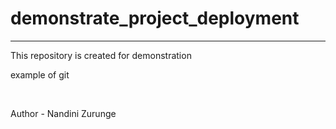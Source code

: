 
# demonstrate_project_deployment
<hr>
This repository is created for demonstration
<p>example of git</p>
<br>

Author - Nandini Zurunge

